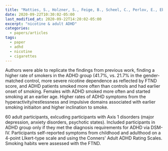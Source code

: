 ```yaml
---
title: "Matties, S., Holzner, S., Feige, B., Scheel, C., Perlov, E., Ebert, D., van Elst, L. T., and Philipsen, A. (2012). ADHD as a Serious Risk Factor for Early Smoking and Nicotine Dependence in Adulthood. Journal of Attention Disorders, 17(3), 176-186."
date: 2020-09-22T10:30:02-05:00
last_modified_at: 2020-09-22T14:20:02-05:00
excerpt: "nicotine & adult ADHD"
categories:
  - papers/articles
tags:
  - paper
  - adhd
  - nicotine
  - cigarettes
---
```


Authors were able to replicate the findings from previous work, finding a higher rate of smokers in the ADHD group (41.7%, vs. 21.7% in the gender-matched control, more severe nicotine dependence as reflected by FTND score, and ADHD patients smoked more often than controls and had earlier onset of smoking. Females with ADHD smoked more often and started smoking at an earlier age. Higher rates of ADHD symptoms from the hyperactivity/restlessness and impulsive domains associated with earlier smoking initiaiton and higher inclination to smoke.

60 adult participants, exlcuding participants with Axis 1 disorders (major depression, anxiety disorders, psychotic states). Included participants in ADHD group only if they met the diagnosis requirements for ADHD via DSM-IV. Participants self-reported symptoms from childhood and adulthood on a 4-point LIkert-type scale and using the Conners' Adult ADHD Rating Scales. Smoking habits were assessed with the FTND. 
